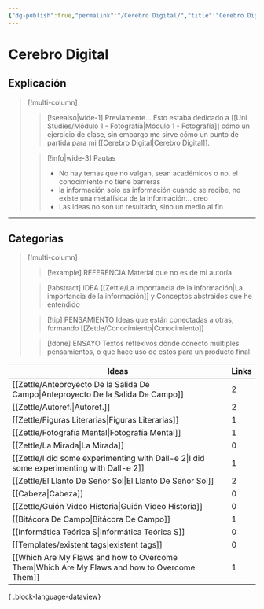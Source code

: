 ```yaml
---
{"dg-publish":true,"permalink":"/Cerebro Digital/","title":"Cerebro Digital","tags":["ZeType/Referencia","ZeType/Idea","ZeType/Pensamiento","ZeType/Ensayo"],"created":"2023-04-21T15:36:09.876-05:00","updated":"2023-09-25T12:40:12.658-05:00"}
---
```



# Cerebro Digital

## Explicación

> [!multi-column]
> 
> > [!seealso|wide-1] Previamente…
> > Esto estaba dedicado a [[Uni Studies/Módulo 1 - Fotografía\|Módulo 1 - Fotografía]] cómo un ejercicio de clase, sin embargo me sirve cómo un punto de partida para mi [[Cerebro Digital\|Cerebro Digital]].
> 
> > [!info|wide-3] Pautas
> > - No hay temas que no valgan, sean académicos o no, el conocimiento no tiene barreras
> > - la información solo es información cuando se recibe, no existe una metafísica de la información… creo 
> > - Las ideas no son un resultado, sino un medio al fin
> 

- - -
## Categorías

> [!multi-column]
> 
> > [!example] REFERENCIA
> > Material que no es de mi autoría
> 
> > [!abstract] IDEA
> > [[Zettle/La importancia de la información\|La importancia de la información]] y Conceptos abstraidos que he entendido
> 
> > [!tip] PENSAMIENTO
> > Ideas que están conectadas a otras, formando [[Zettle/Conocimiento\|Conocimiento]]
> 
> > [!done] ENSAYO
> > Textos reflexivos dónde conecto múltiples pensamientos, o que hace uso de estos para un producto final
> 

| Ideas                                                                                           | Links |
| ----------------------------------------------------------------------------------------------- | ----- |
| [[Zettle/Anteproyecto De la Salida De Campo\|Anteproyecto De la Salida De Campo]]            | 2     |
| [[Zettle/Autoref.\|Autoref.]]                                                                | 2     |
| [[Zettle/Figuras Literarias\|Figuras Literarias]]                                            | 1     |
| [[Zettle/Fotografía Mental\|Fotografía Mental]]                                              | 1     |
| [[Zettle/La Mirada\|La Mirada]]                                                              | 0     |
| [[Zettle/I did some experimenting with Dall-e 2\|I did some experimenting with Dall-e 2]]    | 1     |
| [[Zettle/El Llanto De Señor Sol\|El Llanto De Señor Sol]]                                    | 2     |
| [[Cabeza\|Cabeza]]                                                                           | 0     |
| [[Zettle/Guión Video Historia\|Guión Video Historia]]                                        | 0     |
| [[Bitácora De Campo\|Bitácora De Campo]]                                                     | 1     |
| [[Informática Teórica S\|Informática Teórica S]]                                             | 0     |
| [[Templates/existent tags\|existent tags]]                                                   | 0     |
| [[Which Are My Flaws and how to Overcome Them\|Which Are My Flaws and how to Overcome Them]] | 1     |

{ .block-language-dataview}


